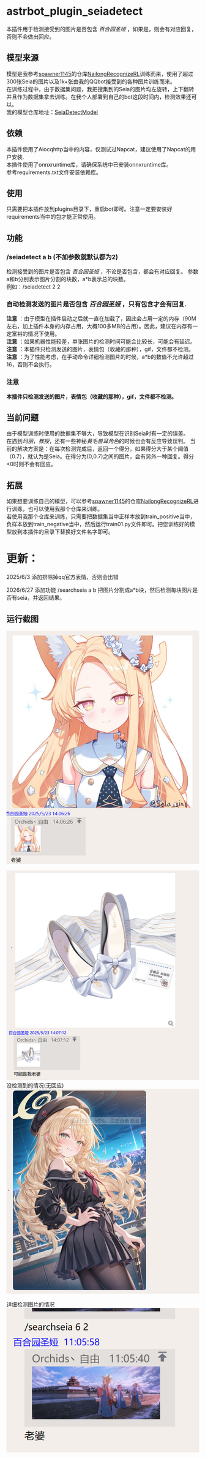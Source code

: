 # astrbot_plugin_seiadetect

本插件用于检测接受到的图片是否包含 *百合园圣娅* ，如果是，则会有对应回复，否则不会做出回应。

## 模型来源
模型是我参考[spawner1145](https://github.com/spawner1145)的仓库[NailongRecognizeRL](https://github.com/spawner1145/NailongRecognizeRL)训练而来，使用了超过300张Seia的图片以及1k+张由我的QQbot接受到的各种图片训练而来。  
在训练过程中，由于数据集问题，我把搜集到的Seia的图片均左旋转，上下翻转并且作为数据集拿去训练。在我个人部署到自己的bot这段时间内，检测效果还可以。  
我的模型仓库地址：[SeiaDetectModel](https://github.com/orchidsziyou/SeiaDetectModel)

## 依赖
本插件使用了Aiocqhttp当中的内容，仅测试过Napcat，建议使用了Napcat的用户安装.  
本插件使用了onnxruntime库，请确保系统中已安装onnxruntime库。  
参考requirements.txt文件安装依赖库。

## 使用
只需要把本插件放到plugins目录下，重启bot即可。注意一定要安装好requirements当中的包才能正常使用。  

## 功能
### /seiadetect a b (不加参数就默认都为2)
检测接受到的图片是否包含 *百合园圣娅* ，不论是否包含，都会有对应回复。 
参数a和b分别表示图片分割的块数，a*b表示总的块数。  
例如：/seiadetect 2 2  

### 自动检测发送的图片是否包含 *百合园圣娅* ，只有包含才会有回复.

**注意** ：由于模型在插件启动之后就一直在加载了，因此会占用一定的内存（90M左右，加上插件本身的内存占用，大概100多MB的占用）。因此，建议在内存有一定富裕的情况下使用。  
**注意** ：如果机器性能较差，单张图片的检测时间可能会比较长，可能会有延迟。
**注意** ：本插件只检测发送的图片，表情包（收藏的那种），gif，文件都不检测。
**注意** ：为了性能考虑，在手动命令详细检测图片的时候，a*b的数值不允许超过16，否则不会执行。

### 注意
**本插件只检测发送的图片，表情包（收藏的那种），gif，文件都不检测。**


## 当前问题
由于模型训练时使用的数据集不够大，导致模型在识别Seia时有一定的误差。  
在遇到*玛丽*，_教授_，还有一些神秘*黄毛兽耳角色*的时候也会有反应导致误判。
当前的解决方案是：在每次检测完成后，返回一个得分，如果得分大于某个阈值（0.7），就认为是Seia。在得分为(0,0.7)之间的图片，会有另外一种回复。得分 <0时则不会有回应。

## 拓展
如果想要训练自己的模型，可以参考[spawner1145](https://github.com/spawner1145)的仓库[NailongRecognizeRL](https://github.com/spawner1145/NailongRecognizeRL)进行训练，也可以使用我那个仓库来训练。  
若使用我那个仓库来训练，只需要把数据集当中正样本放到train_positive当中，负样本放到train_negative当中，然后运行train01.py文件即可。把您训练好的模型放到本插件的目录下替换好文件名字即可。

# 更新：
2025/6/3 添加排除掉qq官方表情，否则会出错

2026/6/27 添加功能 /searchseia a b  把图片分割成a*b块，然后检测每块图片是否有seia，并返回结果。

## 运行截图
![img.png](img.png)

![img_1.png](img_1.png)
没检测到的情况(无回应)
![img_2.png](img_2.png)

详细检测图片的情况
![img_3.png](img_3.png)



